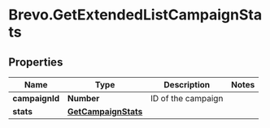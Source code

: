 # Brevo.GetExtendedListCampaignStats

## Properties
Name | Type | Description | Notes
------------ | ------------- | ------------- | -------------
**campaignId** | **Number** | ID of the campaign | 
**stats** | [**GetCampaignStats**](GetCampaignStats.md) |  | 


